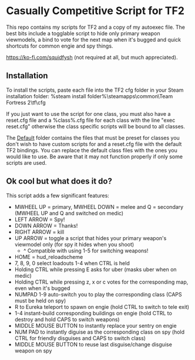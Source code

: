 # Casually Competitive Script for TF2

This repo contains my scripts for TF2 and a copy of my autoexec file. The best bits include a togglable script
to hide only primary weapon viewmodels, a bind to vote for the next map when it's bugged and quick shortcuts for
common engie and spy things.

https://ko-fi.com/squidfysh (not required at all, but much appreciated).

## Installation
To install the scripts, paste each file into the TF2 cfg folder in your Steam installation folder:
%steam install folder%\steamapps\common\Team Fortress 2\tf\cfg

If you just want to use the script for one class, you must also have a reset.cfg file and a %class%.cfg file
for each class with the line "exec reset.cfg" otherwise the class specific scripts will be bound to all classes.

The [Default](https://github.com/Squidfysh/casually-competitive-script/tree/main/Default) folder contains the
files that must be preset for classes you don't wish to have custom scripts for and a reset.cfg file with the
default TF2 bindings. You can replace the default class files with the ones you would like to use. Be aware
that it may not function properly if only some scripts are used.

## Ok cool but what does it do?
This script adds a few significant features:
- MWHEEL UP = primary, MWHEEL DOWN = melee and Q = secondary (MWHEEL UP and Q and switched on medic)
- LEFT ARROW = Spy!
- DOWN ARROW = Thanks!
- RIGHT ARROW = kill
- UP ARROW = toggle a script that hides your primary weapon's viewmodel only (for spy it hides when you shoot)
  - ^ Compatible with using 1-5 for switching weapons!
- HOME = hud_reloadscheme
- 7, 8, 9, 0 select loadouts 1-4 when CTRL is held
- Holding CTRL while pressing E asks for uber (masks uber when on medic)
- Holding CTRL while pressing z, x or c votes for the corresponding map, even when it's bugged
- NUMPAD 1-9 auto-switch you to play the corresponding class (CAPS must be held on spy)
- R to Eureka teleport to spawn on engie (hold CTRL to switch to tele exit)
- 1-4 instant-build corresponding buildings on engie (hold CTRL to destroy and hold CAPS to switch weapons)
- MIDDLE MOUSE BUTTON to instantly replace your sentry on engie
- NUM PAD to instantly diguise as the corresponding class on spy (hold CTRL for friendly disguises and CAPS to switch class)
- MIDDLE MOUSE BUTTON to reuse last disguise/change disguise weapon on spy
